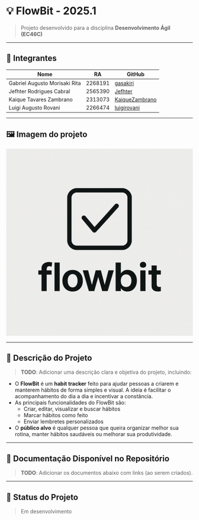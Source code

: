 # 💡 FlowBit - 2025.1

> Projeto desenvolvido para a disciplina **Desenvolvimento Ágil (EC46C)**  

---

## 👥 Integrantes

| Nome                          | RA        | GitHub                                       |
|-------------------------------|-----------|----------------------------------------------|
| Gabriel Augusto Morisaki Rita | 2268191   | [gasakiri](https://github.com/gasakiri)      |
| Jefhter Rodrigues Cabral      | 2565390   | [Jefhter](https://github.com/Jefhter)        |
| Kaique Tavares Zambrano       | 2313073   | [KaiqueZambrano](https://github.com/KaiqueZambrano) |
| Luigi Augusto Rovani          | 2266474   | [luigirovani](https://github.com/luigirovani) |

---

## 🖼️ Imagem do projeto

![Logo do Flowbit](assets/logo.png)

---

## 📌 Descrição do Projeto

> **TODO**: Adicionar uma descrição clara e objetiva do projeto, incluindo:
- O **FlowBit** é um **habit tracker** feito para ajudar pessoas a criarem e manterem hábitos de forma 
simples e visual. A ideia é facilitar o acompanhamento do dia a dia e incentivar a constância.
- As principais funcionalidades do FlowBit são:
  - Criar, editar, visualizar e buscar hábitos
  - Marcar hábitos como feito
  - Enviar lembretes personalizados
- O **público alvo** é qualquer pessoa que queira organizar melhor sua rotina, manter hábitos saudáveis ou melhorar sua produtividade.

---

## 📂 Documentação Disponível no Repositório

> **TODO**: Adicionar os documentos abaixo com links (ao serem criados).  

---

## 🚧 Status do Projeto

> Em desenvolvimento
